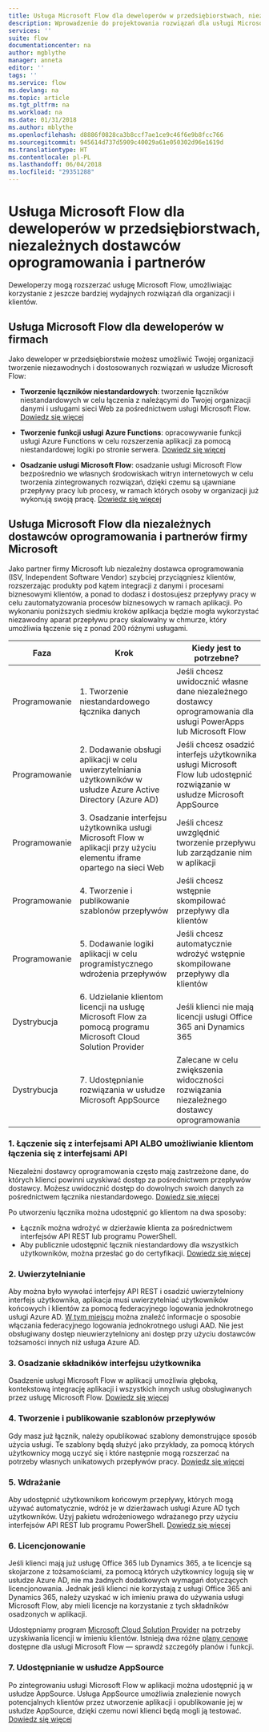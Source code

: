 ```yaml
---
title: Usługa Microsoft Flow dla deweloperów w przedsiębiorstwach, niezależnych dostawców oprogramowania i partnerów| Microsoft Docs
description: Wprowadzenie do projektowania rozwiązań dla usługi Microsoft Flow.
services: ''
suite: flow
documentationcenter: na
author: mgblythe
manager: anneta
editor: ''
tags: ''
ms.service: flow
ms.devlang: na
ms.topic: article
ms.tgt_pltfrm: na
ms.workload: na
ms.date: 01/31/2018
ms.author: mblythe
ms.openlocfilehash: d8886f0828ca3b8ccf7ae1ce9c46f6e9b8fcc766
ms.sourcegitcommit: 945614d737d5909c40029a61e050302d96e1619d
ms.translationtype: HT
ms.contentlocale: pl-PL
ms.lasthandoff: 06/04/2018
ms.locfileid: "29351288"
---
```

# <a name="microsoft-flow-for-enterprise-developers-isvs-and-partners"></a>Usługa Microsoft Flow dla deweloperów w przedsiębiorstwach, niezależnych dostawców oprogramowania i partnerów

Deweloperzy mogą rozszerzać usługę Microsoft Flow, umożliwiając korzystanie z jeszcze bardziej wydajnych rozwiązań dla organizacji i klientów.

## <a name="microsoft-flow-for-enterprise-developers"></a>Usługa Microsoft Flow dla deweloperów w firmach

Jako deweloper w przedsiębiorstwie możesz umożliwić Twojej organizacji tworzenie niezawodnych i dostosowanych rozwiązań w usłudze Microsoft Flow:

- **Tworzenie łączników niestandardowych**: tworzenie łączników niestandardowych w celu łączenia z należącymi do Twojej organizacji danymi i usługami sieci Web za pośrednictwem usługi Microsoft Flow. [Dowiedz się więcej](https://docs.microsoft.com/connectors/custom-connectors/)

- **Tworzenie funkcji usługi Azure Functions**: opracowywanie funkcji usługi Azure Functions w celu rozszerzenia aplikacji za pomocą niestandardowej logiki po stronie serwera. [Dowiedz się więcej](https://docs.microsoft.com/azure/azure-functions/functions-flow-scenario)

- **Osadzanie usługi Microsoft Flow**: osadzanie usługi Microsoft Flow bezpośrednio we własnych środowiskach witryn internetowych w celu tworzenia zintegrowanych rozwiązań, dzięki czemu są ujawniane przepływy pracy lub procesy, w ramach których osoby w organizacji już wykonują swoją pracę. [Dowiedz się więcej](embed-flow-dev.md)

## <a name="microsoft-flow-for-isvs-and-microsoft-partners"></a>Usługa Microsoft Flow dla niezależnych dostawców oprogramowania i partnerów firmy Microsoft

Jako partner firmy Microsoft lub niezależny dostawca oprogramowania (ISV, Independent Software Vendor) szybciej przyciągniesz klientów, rozszerzając produkty pod kątem integracji z danymi i procesami biznesowymi klientów, a ponad to dodasz i dostosujesz przepływy pracy w celu zautomatyzowania procesów biznesowych w ramach aplikacji. Po wykonaniu poniższych siedmiu kroków aplikacja będzie mogła wykorzystać niezawodny aparat przepływu pracy skalowalny w chmurze, który umożliwia łączenie się z ponad 200 różnymi usługami.

| Faza | Krok | Kiedy jest to potrzebne? |
| --- | --- | --- |
| Programowanie | 1. Tworzenie niestandardowego łącznika danych | Jeśli chcesz uwidocznić własne dane niezależnego dostawcy oprogramowania dla usługi PowerApps lub Microsoft Flow |
| Programowanie | 2. Dodawanie obsługi aplikacji w celu uwierzytelniania użytkowników w usłudze Azure Active Directory (Azure AD) | Jeśli chcesz osadzić interfejs użytkownika usługi Microsoft Flow lub udostępnić rozwiązanie w usłudze Microsoft AppSource | 
| Programowanie | 3. Osadzanie interfejsu użytkownika usługi Microsoft Flow w aplikacji przy użyciu elementu iframe opartego na sieci Web | Jeśli chcesz uwzględnić tworzenie przepływu lub zarządzanie nim w aplikacji | 
| Programowanie | 4. Tworzenie i publikowanie szablonów przepływów | Jeśli chcesz wstępnie skompilować przepływy dla klientów | 
| Programowanie | 5. Dodawanie logiki aplikacji w celu programistycznego wdrożenia przepływów | Jeśli chcesz automatycznie wdrożyć wstępnie skompilowane przepływy dla klientów | 
| Dystrybucja | 6. Udzielanie klientom licencji na usługę Microsoft Flow za pomocą programu Microsoft Cloud Solution Provider | Jeśli klienci nie mają licencji usługi Office 365 ani Dynamics 365 |
| Dystrybucja | 7. Udostępnianie rozwiązania w usłudze Microsoft AppSource | Zalecane w celu zwiększenia widoczności rozwiązania niezależnego dostawcy oprogramowania |

### <a name="1-connecting-to-your-apis-or-enabling-customers-to-connect-to-your-apis"></a>1. Łączenie się z interfejsami API ALBO umożliwianie klientom łączenia się z interfejsami API

Niezależni dostawcy oprogramowania często mają zastrzeżone dane, do których klienci powinni uzyskiwać dostęp za pośrednictwem przepływów dostawcy. Możesz uwidocznić dostęp do dowolnych swoich danych za pośrednictwem łącznika niestandardowego. [Dowiedz się więcej](https://docs.microsoft.com/connectors/custom-connectors/)

Po utworzeniu łącznika można udostępnić go klientom na dwa sposoby:
- Łącznik można wdrożyć w dzierżawie klienta za pośrednictwem interfejsów API REST lub programu PowerShell.
- Aby publicznie udostępnić łącznik niestandardowy dla wszystkich użytkowników, można przesłać go do certyfikacji. [Dowiedz się więcej](https://docs.microsoft.com/connectors/custom-connectors/submit-certification)

### <a name="2-authentication"></a>2. Uwierzytelnianie 

Aby można było wywołać interfejsy API REST i osadzić uwierzytelniony interfejs użytkownika, aplikacja musi uwierzytelniać użytkowników końcowych i klientów za pomocą federacyjnego logowania jednokrotnego usługi Azure AD. [W tym miejscu](https://identity.microsoft.com/) można znaleźć informacje o sposobie włączania federacyjnego logowania jednokrotnego usługi AAD. Nie jest obsługiwany dostęp nieuwierzytelniony ani dostęp przy użyciu dostawców tożsamości innych niż usługa Azure AD. 

### <a name="3-embedding-ui-components"></a>3. Osadzanie składników interfejsu użytkownika

Osadzenie usługi Microsoft Flow w aplikacji umożliwia głęboką, kontekstową integrację aplikacji i wszystkich innych usług obsługiwanych przez usługę Microsoft Flow. [Dowiedz się więcej](embed-flow-dev.md)

### <a name="4-create-and-publish-flow-templates"></a>4. Tworzenie i publikowanie szablonów przepływów

Gdy masz już łącznik, należy opublikować szablony demonstrujące sposób użycia usługi. Te szablony będą służyć jako przykłady, za pomocą których użytkownicy mogą uczyć się i które następnie mogą rozszerzać na potrzeby własnych unikatowych przepływów pracy. [Dowiedz się więcej](publish-a-template.md)

### <a name="5-deployment"></a>5. Wdrażanie

Aby udostępnić użytkownikom końcowym przepływy, których mogą używać automatycznie, wdróż je w dzierżawach usługi Azure AD tych użytkowników. Użyj pakietu wdrożeniowego wdrażanego przy użyciu interfejsów API REST lub programu PowerShell. [Dowiedz się więcej](https://docs.microsoft.com/powerapps/export-import-packages)

### <a name="6-licensing"></a>6. Licencjonowanie

Jeśli klienci mają już usługę Office 365 lub Dynamics 365, a te licencje są skojarzone z tożsamościami, za pomocą których użytkownicy logują się w usłudze Azure AD, nie ma żadnych dodatkowych wymagań dotyczących licencjonowania. Jednak jeśli klienci nie korzystają z usługi Office 365 ani Dynamics 365, należy uzyskać w ich imieniu prawa do używania usługi Microsoft Flow, aby mieli licencje na korzystanie z tych składników osadzonych w aplikacji.

Udostępniamy program [Microsoft Cloud Solution Provider](https://partner.microsoft.com/cloud-solution-provider) na potrzeby uzyskiwania licencji w imieniu klientów. Istnieją dwa różne [plany cenowe](https://flow.microsoft.com/pricing/) dostępne dla usługi Microsoft Flow — sprawdź szczegóły planów i funkcji.

### <a name="7-list-on-appsource"></a>7. Udostępnianie w usłudze AppSource

Po zintegrowaniu usługi Microsoft Flow w aplikacji można udostępnić ją w usłudze AppSource. Usługa AppSource umożliwia znalezienie nowych potencjalnych klientów przez utworzenie aplikacji i opublikowanie jej w usłudze AppSource, dzięki czemu nowi klienci będą mogli ją testować. [Dowiedz się więcej](dev-appsource-test-drive.md)
